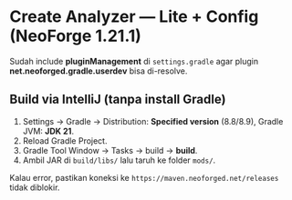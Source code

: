 # Create Analyzer — Lite + Config (NeoForge 1.21.1)

Sudah include **pluginManagement** di `settings.gradle` agar plugin **net.neoforged.gradle.userdev** bisa di-resolve.

## Build via IntelliJ (tanpa install Gradle)
1) Settings → Gradle → Distribution: **Specified version** (8.8/8.9), Gradle JVM: **JDK 21**.
2) Reload Gradle Project.
3) Gradle Tool Window → Tasks → build → **build**.
4) Ambil JAR di `build/libs/` lalu taruh ke folder `mods/`.

Kalau error, pastikan koneksi ke `https://maven.neoforged.net/releases` tidak diblokir.
